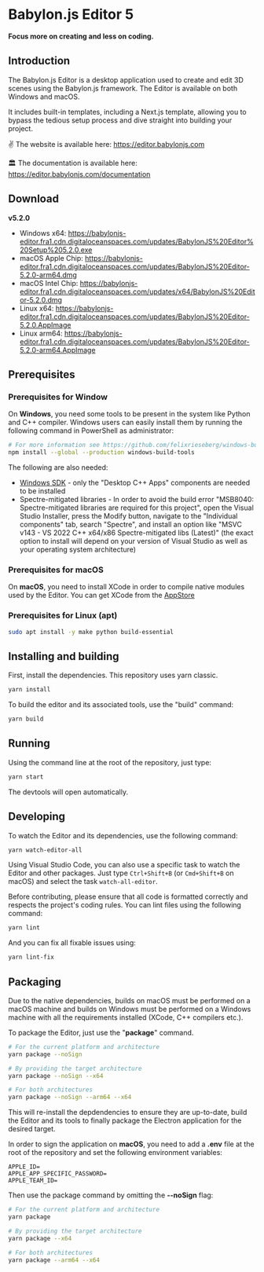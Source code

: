 # Babylon.js Editor 5

**Focus more on creating and less on coding.**

## Introduction

The Babylon.js Editor is a desktop application used to create and edit 3D scenes using the Babylon.js framework.
The Editor is available on both Windows and macOS.

It includes built-in templates, including a Next.js template, allowing you to bypass the tedious setup process and dive straight into building your project.

✌️ The website is available here: https://editor.babylonjs.com

🏛️ The documentation is available here: https://editor.babylonjs.com/documentation

## Download

**v5.2.0**

- Windows x64: https://babylonjs-editor.fra1.cdn.digitaloceanspaces.com/updates/BabylonJS%20Editor%20Setup%205.2.0.exe
- macOS Apple Chip: https://babylonjs-editor.fra1.cdn.digitaloceanspaces.com/updates/BabylonJS%20Editor-5.2.0-arm64.dmg
- macOS Intel Chip: https://babylonjs-editor.fra1.cdn.digitaloceanspaces.com/updates/x64/BabylonJS%20Editor-5.2.0.dmg
- Linux x64: https://babylonjs-editor.fra1.cdn.digitaloceanspaces.com/updates/BabylonJS%20Editor-5.2.0.AppImage
- Linux arm64: https://babylonjs-editor.fra1.cdn.digitaloceanspaces.com/updates/BabylonJS%20Editor-5.2.0-arm64.AppImage

## Prerequisites

### Prerequisites for Window

On **Windows**, you need some tools to be present in the system like Python and C++ compiler. Windows users can easily install them by running the following command in PowerShell as administrator:

```bash
# For more information see https://github.com/felixrieseberg/windows-build-tools
npm install --global --production windows-build-tools
```

The following are also needed:

- [Windows SDK](https://developer.microsoft.com/en-us/windows/downloads/windows-10-sdk) - only the "Desktop C++ Apps" components are needed to be installed
- Spectre-mitigated libraries - In order to avoid the build error "MSB8040: Spectre-mitigated libraries are required for this project", open the Visual Studio Installer, press the Modify button, navigate to the "Individual components" tab, search "Spectre", and install an option like "MSVC v143 - VS 2022 C++ x64/x86 Spectre-mitigated libs (Latest)" (the exact option to install will depend on your version of Visual Studio as well as your operating system architecture)

### Prerequisites for macOS

On **macOS**, you need to install XCode in order to compile native modules used by the Editor.
You can get XCode from the [AppStore](https://apps.apple.com/fr/app/xcode/id497799835?mt=12)

### Prerequisites for Linux (apt)

```bash
sudo apt install -y make python build-essential
```

## Installing and building

First, install the dependencies. This repository uses yarn classic.

```bash
yarn install
```

To build the editor and its associated tools, use the "build" command:

```bash
yarn build
```

## Running

Using the command line at the root of the repository, just type:

```bash
yarn start
```

The devtools will open automatically.

## Developing

To watch the Editor and its dependencies, use the following command:

```bash
yarn watch-editor-all
```

Using Visual Studio Code, you can also use a specific task to watch the Editor and other packages.
Just type `Ctrl+Shift+B` (or `Cmd+Shift+B` on macOS) and select the task `watch-all-editor`.

Before contributing, please ensure that all code is formatted correctly and respects the project's coding rules.
You can lint files using the following command:

```bash
yarn lint
```

And you can fix all fixable issues using:

```bash
yarn lint-fix
```

## Packaging

Due to the native dependencies, builds on macOS must be performed on a macOS machine and builds on Windows must be performed on a Windows machine with all the requirements installed (XCode, C++ compilers etc.).

To package the Editor, just use the "**package**" command.

```bash
# For the current platform and architecture
yarn package --noSign

# By providing the target architecture
yarn package --noSign --x64

# For both architectures
yarn package --noSign --arm64 --x64
```

This will re-install the depdendencies to ensure they are up-to-date, build the Editor and its tools to finally package the Electron application for the desired target.

In order to sign the application on **macOS**, you need to add a **.env** file at the root of the repository and set the following environment variables:

```env
APPLE_ID=
APPLE_APP_SPECIFIC_PASSWORD=
APPLE_TEAM_ID=
```

Then use the package command by omitting the **--noSign** flag:

```bash
# For the current platform and architecture
yarn package

# By providing the target architecture
yarn package --x64

# For both architectures
yarn package --arm64 --x64
```
